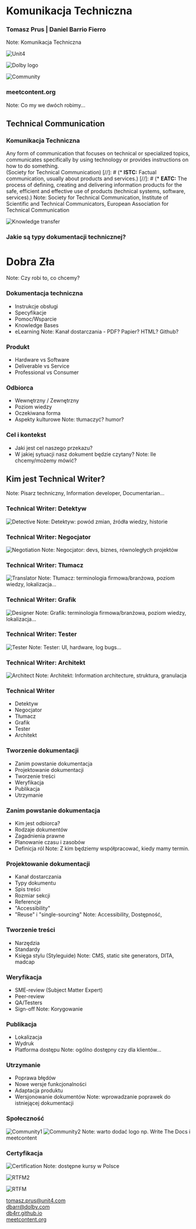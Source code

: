 # Komunikacja Techniczna
### Tomasz Prus | Daniel Barrio Fierro
Note: Komunikacja Techniczna



![Unit4](https://upload.wikimedia.org/wikipedia/commons/0/0b/Unit4_LogoLockup_RGB_Final.jpg)



![Dolby logo](http://logok.org/wp-content/uploads/2014/05/Dolby-logo.png)



![Community](https://encrypted-tbn0.gstatic.com/images?q=tbn:ANd9GcQGaYzZ5je12HXsv6sp5tsdqYJXvK5MSzZ3dqrJsldDkKf7uW3M)
### meetcontent.org
Note: Co my we dwóch robimy...



## Technical Communication
### Komunikacja Techniczna



Any form of communication that focuses on technical or specialized topics, communicates specifically by using technology or provides instructions on how to do something.  
(Society for Technical Communication)
[//]: # (* **ISTC:** Factual communication, usually about products and services.)
[//]: # (* **EATC:** The process of defining, creating and delivering information products for the safe, efficient and effective use of products (technical systems, software, services).)
Note:  Society for Technical Communication, Institute of Scientific and Technical Communicators, European Association for Technical Communication



![Knowledge transfer](https://solutions21.com/wp-content/uploads/2016/05/blog_KnowledgeTransfer_Buddy_fb-1024x536.jpg)



### **Jakie są typy dokumentacji technicznej?**<!-- .element: style="font-family: 'Lato', Impact, sans-serif;" -->
# **Dobra**<!-- .element: style="font-family: 'Lato', Impact, sans-serif; color: #4CAF50"  class="fragment" data-fragment-index="1" --> **Zła**<!-- .element: style="font-family: 'Lato', Impact, sans-serif; color: #F44336" class="fragment" data-fragment-index="2" -->
Note: Czy robi to, co chcemy?



### Dokumentacja techniczna
- Instrukcje obsługi
- Specyfikacje
- Pomoc/Wsparcie
- Knowledge Bases
- eLearning
Note: Kanał dostarczania - PDF? Papier? HTML? Github?



### Produkt
- Hardware vs Software
- Deliverable vs Service
- Professional vs Consumer



### Odbiorca
- Wewnętrzny / Zewnętrzny
- Poziom wiedzy
- Oczekiwana forma
- Aspekty kulturowe
Note: tłumaczyć? humor?



### Cel i kontekst
- Jaki jest cel naszego przekazu?
- W jakiej sytuacji nasz dokument będzie czytany?
Note: Ile chcemy/możemy mówić?



## Kim jest Technical Writer?
Note: Pisarz techniczny, Information developer, Documentarian...



### Technical Writer: Detektyw<!-- .element: style="font-family: 'Lato', Impact, sans-serif;" -->
![Detective](https://www.earthrangers.com/content/wildwire/detective.png)
Note: Detektyw: powód zmian, źródła wiedzy, historie



### Technical Writer: Negocjator<!-- .element: style="font-family: 'Lato', Impact, sans-serif;" -->
![Negotiation](https://cdn.munplanet.com/storage/uploads/52209627db7c13603b000001/topic/background_image/52e14088db7c1397780008a1/Negotiation.jpg)
Note: Negocjator: devs, biznes, równoległych projektów



### Technical Writer: Tłumacz<!-- .element: style="font-family: 'Lato', Impact, sans-serif;" -->
![Translator](http://icons.iconarchive.com/icons/marcus-roberto/google-play/512/Google-Translate-icon.png)
Note: Tłumacz: terminologia firmowa/branżowa, poziom wiedzy, lokalizacja...



### Technical Writer: Grafik<!-- .element: style="font-family: 'Lato', Impact, sans-serif;" -->
![Designer](https://usabilitygeek.com/wp-content/uploads/2014/03/when-to-prototype-when-to-wireframe-fidelity.jpg)
Note: Grafik: terminologia firmowa/branżowa, poziom wiedzy, lokalizacja...



### Technical Writer: Tester<!-- .element: style="font-family: 'Lato', Impact, sans-serif;" -->
![Tester](https://nexiilabs.com/blog/wp-content/uploads/2014/05/shutterstock_codebug.jpg)
Note: Tester: UI, hardware, log bugs...



### Technical Writer: Architekt<!-- .element: style="font-family: 'Lato', Impact, sans-serif;" -->
![Architect](http://sagitas.com/wp-content/uploads/2016/10/plans.png)
Note: Architekt: Information architecture, struktura, granulacja



### Technical Writer
- Detektyw
- Negocjator
- Tłumacz
- Grafik
- Tester
- Architekt



### Tworzenie dokumentacji
* Zanim powstanie dokumentacja<!-- .element: class="fragment" data-fragment-index="1" -->
* Projektowanie dokumentacji<!-- .element: class="fragment" data-fragment-index="2" -->
* Tworzenie treści<!-- .element: class="fragment" data-fragment-index="3" -->
* Weryfikacja<!-- .element: class="fragment" data-fragment-index="4" -->
* Publikacja<!-- .element: class="fragment" data-fragment-index="5" -->
* Utrzymanie<!-- .element: class="fragment" data-fragment-index="6" -->



### Zanim powstanie dokumentacja
* Kim jest odbiorca?
* Rodzaje dokumentów
* Zagadnienia prawne<!-- .element: class="fragment" data-fragment-index="1" -->
* Planowanie czasu i zasobów<!-- .element: class="fragment" data-fragment-index="1" -->
* Definicja ról<!-- .element: class="fragment" data-fragment-index="1" -->
Note: Z kim będziemy współpracować, kiedy mamy termin.



### Projektowanie dokumentacji
* Kanał dostarczania
* Typy dokumentu
* Spis treści
* Rozmiar sekcji
* Referencje<!-- .element: class="fragment" data-fragment-index="1" -->
* "Accessibility"<!-- .element: class="fragment" data-fragment-index="2" -->
* "Reuse" i "single-sourcing"<!-- .element: class="fragment" data-fragment-index="3" -->
Note: Accessibility, Dostępność,



### **Tworzenie treści**<!-- .element: style="font-family: 'Lato', Impact, sans-serif;" -->
* Narzędzia
* Standardy
* Księga stylu (Styleguide)
Note: CMS, static site generators, DITA, madcap



### Weryfikacja
* SME-review (Subject Matter Expert)
* Peer-review
* QA/Testers
* Sign-off
Note: Korygowanie



### Publikacja
* Lokalizacja
* Wydruk
* Platforma dostępu
Note: ogólno dostępny czy dla klientów...



### Utrzymanie
* Poprawa błędów
* Nowe wersje funkcjonalności
* Adaptacja produktu
* Wersjonowanie dokumentów
Note: wprowadzanie poprawek do istniejącej dokumentacji



### Społeczność<!-- .element: style="font-family: 'Lato', Impact, sans-serif;" -->
![Community1](http://soapconf.com/wp-content/uploads/2017/02/logo.png)
![Community2](https://encrypted-tbn0.gstatic.com/images?q=tbn:ANd9GcQGaYzZ5je12HXsv6sp5tsdqYJXvK5MSzZ3dqrJsldDkKf7uW3M)
Note: warto dodać logo np. Write The Docs i meetcontent



### Certyfikacja<!-- .element: style="font-family: 'Lato', Impact, sans-serif;" -->
![Certification](https://i1.wp.com/techwriter.pl/wp-content/uploads/2015/08/itcqf_logo_black-e1442054514270.jpg)
Note: dostępne kursy w Polsce



![RTFM2](http://s2.quickmeme.com/img/c1/c1fa1ad064066b5c2ce7f4cfe448c742bdc1451557e3f8c15d6db50aede8758d.jpg)



![RTFM](https://pbs.twimg.com/media/Cgd7ixyXEAAaN1Z.jpg)



tomasz.prus@unit4.com  
dbarr@dolby.com  
[db4rr.github.io](db4rr.github.io)  
[meetcontent.org](meetcontent.org)  
